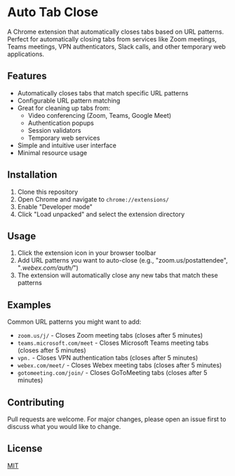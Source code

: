 # Auto Tab Close

A Chrome extension that automatically closes tabs based on URL patterns. Perfect for automatically closing tabs from services like Zoom meetings, Teams meetings, VPN authenticators, Slack calls, and other temporary web applications.

## Features

- Automatically closes tabs that match specific URL patterns
- Configurable URL pattern matching
- Great for cleaning up tabs from:
  - Video conferencing (Zoom, Teams, Google Meet)
  - Authentication popups
  - Session validators
  - Temporary web services
- Simple and intuitive user interface
- Minimal resource usage

## Installation

1. Clone this repository
2. Open Chrome and navigate to `chrome://extensions/`
3. Enable "Developer mode"
4. Click "Load unpacked" and select the extension directory

## Usage

1. Click the extension icon in your browser toolbar
2. Add URL patterns you want to auto-close (e.g., "zoom.us/postattendee", "*.webex.com/auth/*")
3. The extension will automatically close any new tabs that match these patterns

## Examples

Common URL patterns you might want to add:
- `zoom.us/j/` - Closes Zoom meeting tabs (closes after 5 minutes)
- `teams.microsoft.com/meet` - Closes Microsoft Teams meeting tabs (closes after 5 minutes)
- `vpn.` - Closes VPN authentication tabs (closes after 5 minutes)
- `webex.com/meet/` - Closes Webex meeting tabs (closes after 5 minutes)
- `gotomeeting.com/join/` - Closes GoToMeeting tabs (closes after 5 minutes)

## Contributing

Pull requests are welcome. For major changes, please open an issue first to discuss what you would like to change.

## License

[MIT](LICENSE)
